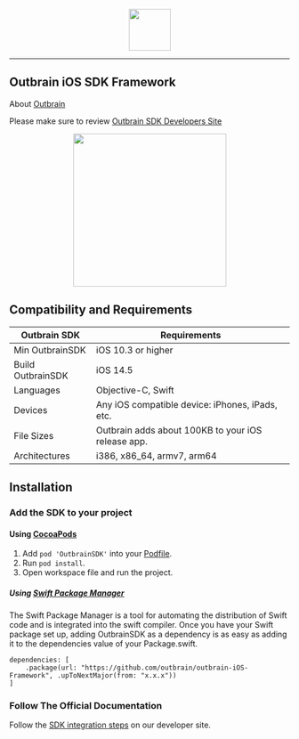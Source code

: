 <p align="center">
  <img height="75" src="assets/outbrain-logo.jpg" />
</p>

---

## Outbrain iOS SDK Framework

About [Outbrain](https://www.outbrain.com/)

Please make sure to review [Outbrain SDK Developers Site](https://developer.outbrain.com/outbrain-sdk-v3-documentation-download-links/)

<p align="center">
  <img width="275" src="assets/iphonex-smartfeed-demo-mock.jpg" />
</p>

## Compatibility and Requirements

| **Outbrain SDK**  	| **Requirements**                                     	|
|--------------------	|------------------------------------------------------	|
| Min OutbrainSDK   	| iOS 10.3 or higher                                      	|
| Build OutbrainSDK   | iOS 14.5 												|
| Languages          	| Objective-C, Swift                                   	|
| Devices            	| Any iOS compatible device: iPhones, iPads, etc.      	|
| File Sizes         	| Outbrain adds about 100KB to your iOS release app. 	|
| Architectures      	| i386, x86_64, armv7, arm64                                	|


## Installation

### Add the SDK to your project

#### Using [CocoaPods](https://cocoapods.org)

1. Add `pod 'OutbrainSDK'` into your [Podfile](https://guides.cocoapods.org/syntax/podfile.html).
2. Run `pod install`.
3. Open workspace file and run the project.

##### Using [Swift Package Manager](https://swift.org/package-manager)
The Swift Package Manager is a tool for automating the distribution of Swift code and is integrated into the swift compiler.
Once you have your Swift package set up, adding OutbrainSDK as a dependency is as easy as adding it to the dependencies value of your Package.swift.
```
dependencies: [
    .package(url: "https://github.com/outbrain/outbrain-iOS-Framework", .upToNextMajor(from: "x.x.x"))
]
```

### Follow The Official Documentation

Follow the [SDK integration steps](https://developer.outbrain.com/ios-sdk-v3-developer-guide/) on our developer site.
